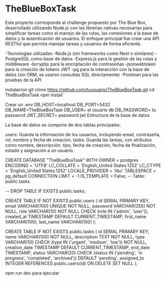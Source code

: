 # TheBlueBoxTask 

Este proyecto corresponde al challenge propuesto por The Blue Box, desarrollado utilizando Node.js con las librerías nativas necesarias para simplificar tareas como el manejo de las rutas, las conexiones a la base de datos y la autenticación de usuarios. El enfoque principal fue crear una API RESTful que permita manejar tareas y usuarios de forma eficiente.

-Tecnologías utilizadas
-Node.js (sin frameworks como Nest o similares)
-PostgreSQL como base de datos
-Express.js para la gestión de las rutas y middleware
-bcryptjs para la encriptación de contraseñas
-jsonwebtoken para la creación de tokens JWT
-pg para la interacción con la base de datos (sin ORM, se usaron consultas SQL directamente)
-Postman para las pruebas de la API

instalacion
git clone https://github.com/tuusuario/TheBlueBoxTask.git
cd TheBlueBoxTask
npm install

Crear un .env
DB_HOST=localhost
DB_PORT=5432
DB_NAME=TheBlueBoxTask
DB_USER= el usuario db 
DB_PASSWORD= tu password 
JWT_SECRET= password jwt
Estructura de la base de datos

La base de datos se compone de dos tablas principales:

users: Guarda la información de los usuarios, incluyendo email, contraseña, rol, nombre y fecha de creación.
tasks: Guarda las tareas, con atributos como nombre, descripción, tipo, fecha de creación, fecha de finalización, estado y asignación a un usuario.

CREATE DATABASE "TheBlueBoxTask"
    WITH
    OWNER = postgres
    ENCODING = 'UTF8'
    LC_COLLATE = 'English_United States.1252'
    LC_CTYPE = 'English_United States.1252'
    LOCALE_PROVIDER = 'libc'
    TABLESPACE = pg_default
    CONNECTION LIMIT = -1
    IS_TEMPLATE = False;
-- Table: public.tasks

-- DROP TABLE IF EXISTS public.tasks;



CREATE TABLE IF NOT EXISTS public.users (
    id SERIAL PRIMARY KEY,
    email VARCHAR(100) UNIQUE NOT NULL,
    password VARCHAR(255) NOT NULL,
    role VARCHAR(10) NOT NULL CHECK (role IN ('admin', 'user')),
    created_at TIMESTAMP DEFAULT CURRENT_TIMESTAMP,
    first_name VARCHAR(100),
    last_name VARCHAR(100)
);

CREATE TABLE IF NOT EXISTS public.tasks (
    id SERIAL PRIMARY KEY,
    name VARCHAR(100) NOT NULL,
    description TEXT NOT NULL,
    type VARCHAR(10) CHECK (type IN ('urgent', 'medium', 'low')) NOT NULL,
    creation_date TIMESTAMP DEFAULT CURRENT_TIMESTAMP,
    end_date TIMESTAMP,
    status VARCHAR(20) CHECK (status IN ('pending', 'in progress', 'completed', 'archived')) DEFAULT 'pending',
    assigned_to INTEGER REFERENCES public.users(id) ON DELETE SET NULL
);

npm run dev para ejecutar